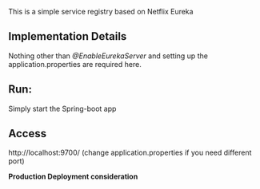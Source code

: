 This is a simple service registry based on Netflix Eureka

**Implementation Details**
---------------------------
Nothing other than _@EnableEurekaServer_  and setting up the application.properties are required here.
  

**Run**:
-----------------
Simply start the Spring-boot app

**Access**
-------------------
http://localhost:9700/  (change application.properties if you need different port)

**Production Deployment consideration**


